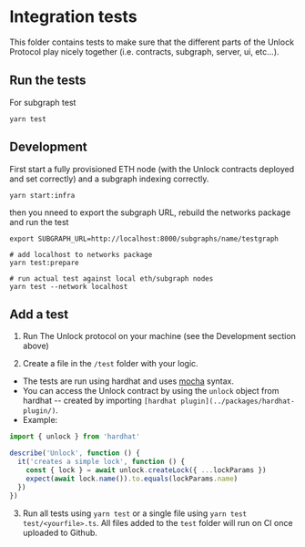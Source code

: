 # Integration tests

This folder contains tests to make sure that the different parts of the Unlock Protocol play nicely together (i.e. contracts, subgraph, server, ui, etc...).

## Run the tests

For subgraph test

```
yarn test
```

## Development

First start a fully provisioned ETH node (with the Unlock contracts deployed and set correctly) and a subgraph indexing correctly.

```
yarn start:infra
```

then you nneed to export the subgraph URL, rebuild the networks package and run the test

```shell
export SUBGRAPH_URL=http://localhost:8000/subgraphs/name/testgraph

# add localhost to networks package
yarn test:prepare

# run actual test against local eth/subgraph nodes
yarn test --network localhost
```

## Add a test

1. Run The Unlock protocol on your machine (see the Development section above)

2. Create a file in the `/test` folder with your logic.

- The tests are run using hardhat and uses [mocha](https://mochajs.org) syntax.
- You can access the Unlock contract by using the `unlock` object from hardhat -- created by importing `[hardhat plugin](../packages/hardhat-plugin/)`.
- Example:

```js
import { unlock } from 'hardhat'

describe('Unlock', function () {
  it('creates a simple lock', function () {
    const { lock } = await unlock.createLock({ ...lockParams })
    expect(await lock.name()).to.equals(lockParams.name)
  })
})
```

3. Run all tests using `yarn test` or a single file using `yarn test test/<yourfile>.ts`. All files added to the `test` folder will run on CI once uploaded to Github.
